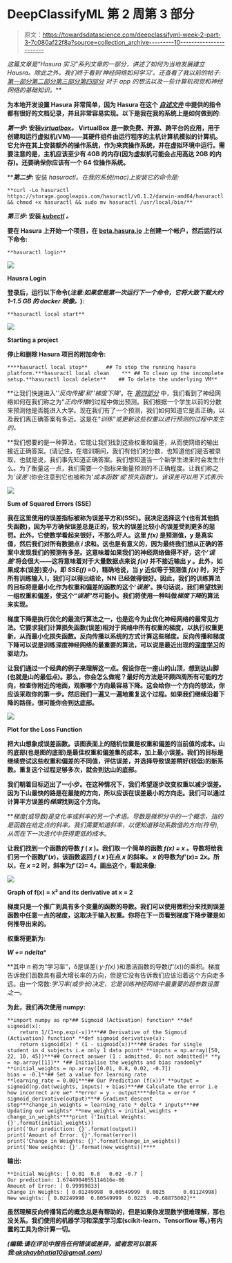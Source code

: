 # DeepClassifyML 第 2 周第 3 部分

> 原文：<https://towardsdatascience.com/deepclassifyml-week-2-part-3-7c080af22f8a?source=collection_archive---------10----------------------->

*这篇文章是“Hasura 实习”系列文章的一部分，讲述了如何为当地发展建立 Hausra。除此之外，我们终于看到‘神经网络如何学习’。还查看了我以前的帖子:* [*第一部分*](https://medium.com/@akshaybhatia10/deepclassifyml-week-1-part-1-b1c53e0a7cc)*[*第二部分*](https://medium.com/towards-data-science/deepclassifyml-week-1-part-2-3b234ca3fcb4)*[*第三部分*](https://medium.com/towards-data-science/deepclassifyml-week-2-part-1-1e1bafca79eb)*[*第四部分*](https://medium.com/towards-data-science/deepclassifyml-week-2-part-2-1b65739c0f35) *对于 app 的想法以及一些计算机视觉和神经网络的基础知识。****

**为本地开发设置 Hasura 非常简单，因为 Hasura 在这个 [*自述文件*](https://github.com/hasura/local-development) 中提供的指令都有很好的文档记录，并且非常容易实现。以下是我在我的系统上是如何做到的:**

*****第一步:*** 安装[*virtualbox*](https://www.virtualbox.org/wiki/Downloads)*。* **VirtualBox** 是一款免费、开源、跨平台的应用，用于创建和运行虚拟机(VM)——其硬件组件由运行程序的主机计算机模拟的计算机。它允许在其上安装额外的操作系统，作为来宾操作系统，并在虚拟环境中运行。需要注意的是，主机应该至少有 4GB 的内存(因为虚拟机可能会占用高达 2GB 的内存)。还要确保你应该有一个 64 位操作系统。**

*****第二步:*** 安装 *hasuractl。*在我的系统(mac)上安装它的命令是:**

```
**curl -Lo hasuractl https://storage.googleapis.com/hasuractl/v0.1.2/darwin-amd64/hasuractl && chmod +x hasuractl && sudo mv hasuractl /usr/local/bin/**
```

*****第三步:*** 安装 [*kubectl*](https://kubernetes.io/docs/tasks/kubectl/install/) *。***

**要在 Hasura 上开始一个项目，在 [beta.hasura.io](https://beta.hasura.io/) 上创建一个帐户，然后运行以下命令:**

```
**hasuractl login**
```

**![](img/c36e3c665b432ad6d8eb2f9180497018.png)**

**Hausra Login**

**登录后，运行以下命令(*注意:如果您是第一次运行下一个命令，它将大致下载大约 1–1.5 GB 的 docker 映像。*):**

```
**hasuractl local start**
```

**![](img/7708ea96e8aa26cefe76f7f27ff743ae.png)**

**Starting a project**

**停止和删除 Hasura 项目的附加命令:**

```
****hasuractl local stop**      ## To stop the running hasura platform.***hasuractl local clean    *** ## To clean up the incomplete setup.**hasuractl local delete**    ## To delete the underlying VM**
```

**让我们快速进入'*'反向传播'*和'*'梯度下降'*。在 [*第四部分*](https://medium.com/towards-data-science/deepclassifyml-week-2-part-2-1b65739c0f35) 中，我们看到了神经网络如何在我们称之为“*正向传播*的过程中做出预测。我们根据一个学生以前的分数来预测他是否能进入大学。现在我们有了一个预测，我们如何知道它是否正确，以及我们离正确答案有多近。这是在“*训练”*或更新这些权重以进行预测的过程中发生的。**

**我们想要的是一种算法，它能让我们找到这些权重和偏差，从而使网络的输出接近正确答案。(请记住，在培训期间，我们有他们的分数，也知道他们是否被录取，也就是说，我们事先知道正确答案。我们想知道当一个新学生进来时会发生什么。为了衡量这一点，我们需要一个指标来衡量预测的不正确程度。让我们称之为'*误差*'(你会注意到它也被称为'*成本函数'*或'*损失函数'*)。该误差可以用下式表示:**

**![](img/9958d5e14b1a9c381e7b58a90d86e19b.png)**

**Sum of Squared Errors (SSE)**

**我在这里使用的误差指标被称为误差平方和(SSE)。我决定选择这个(也有其他损失函数)，因为平方确保误差总是正的，较大的误差比较小的误差受到更多的惩罚。此外，它使数学看起来很好，不那么吓人。这里 *f(x)* 是预测值，y 是真实值，然后我们对所有数据点 *i* 求和。这也是有意义的，因为最终我们想从正确的答案中发现我们的预测有多差。这意味着如果我们的神经网络做得不好，这个'*误差*'将会很大——这将意味着对于大量数据点来说 *f(x)* 并不接近输出 *y* 。此外，如果成本(误差)变小，即 *SSE(f)* ≈0，精确地说，当 *y* 近似等于预测值 *f(x)* 时，对于所有训练输入 I，我们可以得出结论，NN 已经做得很好。因此，我们的训练算法的目标将是最小化作为权重和偏差的函数的这个'*误差'*。换句话说，我们希望找到一组权重和偏差，使这个“*误差*”尽可能小。我们将使用一种叫做*梯度下降*的算法来实现。**

**梯度下降是执行优化的最流行算法之一，也是迄今为止优化神经网络的最常见方法。它要求我们计算损失函数(误差)相对于网络中所有权重的梯度，以执行权重更新，从而最小化损失函数。反向传播以系统的方式计算这些梯度。反向传播和梯度下降可以说是训练深度神经网络的最重要的算法，可以说是最近出现的[深度学习](https://en.wikipedia.org/wiki/Deep_learning)的驱动力。**

**让我们通过一个经典的例子来理解这一点。假设你在一座山的山顶，想到达山脚(也就是山的最低点)。那么，你会怎么做呢？最好的方法是环顾四周所有可能的方向，检查你附近的地面，观察哪个方向最容易下降。这会给你一个方向的想法，你应该采取你的第一步。然后我们一遍又一遍地重复这个过程。如果我们继续沿着下降的路径，很可能你会到达底部。**

**![](img/bce4c8ce0cffbbf686f90bf83dc06577.png)**

**Plot for the Loss Function**

**把大山想象成误差函数。该图表面上的随机位置是权重和偏差的当前值的成本。山的底部(也是图的底部)是最佳权重和偏差集的成本，加上最小误差。我们的目标是继续尝试这些权重和偏差的不同值，评估误差，并选择导致误差稍好(较低)的新系数。重复这个过程足够多次，就会到达山的底部。**

**我们朝着目标迈出了一小步。在这种情况下，我们希望逐步改变权重以减少误差。因为下山最快的路是在最陡的方向，所以应该在误差最小的方向走。我们可以通过计算平方误差的*梯度*找到这个方向。**

***梯度(*或*导数)*是变化率或斜率的另一个术语。导数是微积分中的一个概念，指的是函数在给定点的斜率。我们需要知道斜率，以便知道移动系数值的方向(符号),从而在下一次迭代中获得更低的成本。**

**让我们找到一个函数的导数 *f* ( *x* )。我们取一个简单的函数 *f(x) =* *x* 。导数将给我们另一个函数*f*'(*x*)，该函数返回 *f* ( *x* )在点 *x* 的斜率。 *x* 的导数为*f*'(*x*)= 2*x*。所以，在 *x* =2 时，斜率为*f*'(2)= 4。画出这个，看起来像:**

**![](img/8789c1aea5a7dc27c8390de84e3fd2c7.png)**

**Graph of f(x) = x² and its derivative at x = 2**

**梯度只是一个推广到具有多个变量的函数的导数。我们可以使用微积分来找到误差函数中任意一点的梯度，这取决于输入权重。你将在下一页看到梯度下降步骤是如何推导出来的。**

**权重将更新为:**

****W += n*delta****

**其中 n 称为“学习率”，δ是误差( *y-f(x)* )和激活函数的导数(*f’(x*))的乘积。梯度告诉我们函数具有最大增长率的方向，但是它没有告诉我们应该沿着这个方向走多远。由一个常数:*学习率(*或步长)决定，它是训练神经网络中最重要的超参数设置之一。**

**为此，我们再次使用 numpy:**

```
**import numpy as np*## Sigmoid (Activation) function* **def sigmoid(x):                    
    return 1/(1+np.exp(-x))***## Derivative of the Sigmoid (Activation) function* **def sigmoid_derivative(x):
    return sigmoid(x) * (1 - sigmoid(x))***## Grades for single student in 4 subjects i.e only 1 data point* **inputs = np.array([50, 22, 10, 45])***## Correct answer (1 : admitted, 0: not admitted)* **y = np.array([1])** *## Initialise the weights and bias randomly* **initial_weights = np.array([0.01, 0.8, 0.02, -0.7])
bias = -0.1**## Set a value for learning rate
**learning_rate = 0.001***## Our Prediction (f(x))* **output = sigmoid(np.dot(weights, inputs) + bias)***## Calculate the error i.e how incorrect are we* **error = y - output****delta = error * sigmoid_derivative(output)***# Gradient descent step***change_in_weights = learning_rate * delta * inputs***## Updating our weights* **new_weights = initial_weights + change_in_weights****print ('Initial Weights: {}'.format(initial_weights))
print('Our prediction: {}'.format(output))
print('Amount of Error: {}'.format(error))
print('Change in Weights: {}'.format(change_in_weights))
print('New weights: {}'.format(new_weights))****
```

**输出:**

```
**Initial Weights: [ 0.01  0.8   0.02 -0.7 ] 
Our prediction: 1.6744904055114616e-06 
Amount of Error: [ 0.99999833] 
Change in Weights: [ 0.01249998  0.00549999  0.0025      0.01124998] New weights: [ 0.02249998  0.80549999  0.0225  -0.68875002]**
```

**虽然理解反向传播背后的概念总是有帮助的，但是如果你发现数学很难理解，那也没关系。我们使用的机器学习和深度学习库(scikit-learn、Tensorflow 等。)有内置的工具为你计算一切。**

***(编辑:请在评论中报告任何错误或差异，或者您可以联系我:akshaybhatia10@gmail.com)***